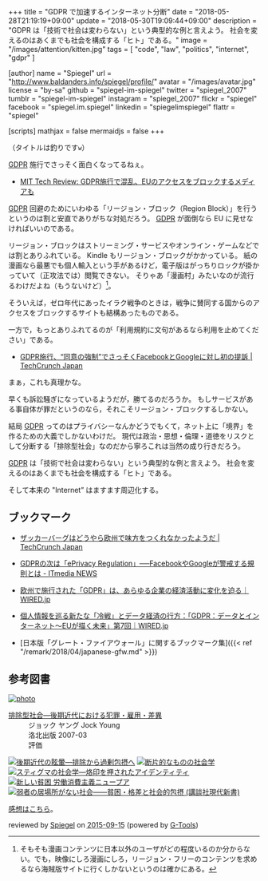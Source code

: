 +++
title = "GDPR で加速するインターネット分断"
date = "2018-05-28T21:19:19+09:00"
update = "2018-05-30T19:09:44+09:00"
description = "GDPR は「技術で社会は変わらない」という典型的な例と言えよう。 社会を変えるのはあくまでも社会を構成する「ヒト」である。"
image = "/images/attention/kitten.jpg"
tags = [ "code", "law", "politics", "internet", "gdpr" ]

[author]
  name      = "Spiegel"
  url       = "http://www.baldanders.info/spiegel/profile/"
  avatar    = "/images/avatar.jpg"
  license   = "by-sa"
  github    = "spiegel-im-spiegel"
  twitter   = "spiegel_2007"
  tumblr    = "spiegel-im-spiegel"
  instagram = "spiegel_2007"
  flickr    = "spiegel"
  facebook  = "spiegel.im.spiegel"
  linkedin  = "spiegelimspiegel"
  flattr    = "spiegel"

[scripts]
  mathjax = false
  mermaidjs = false
+++

（タイトルは釣りです`w`）

[GDPR] 施行でさっそく面白くなってるねぇ。

- [MIT Tech Review: GDPR施行で混乱、EUのアクセスをブロックするメディアも](https://www.technologyreview.jp/nl/gdpr-is-finally-here-and-its-already-chaos/)

[GDPR] 回避のためにいわゆる「リージョン・ブロック（Region Block）」を行うというのは割と安直でありがちな対処だろう。
[GDPR] が面倒なら EU に見せなければいいのである。

リージョン・ブロックはストリーミング・サービスやオンライン・ゲームなどでは割とありふれている。
Kindle もリージョン・ブロックがかかっている。
紙の漫画なら最悪でも個人輸入という手があるけど，電子版はがっちりロックが掛かっていて（正攻法では）閲覧できない。
そりゃあ「漫画村」みたいなのが流行るわけだよね（もうないけど）[^m1]。

[^m1]: そもそも漫画コンテンツに日本以外のユーザがどの程度いるのか分からない。でも，映像にしろ漫画にしろ，リージョン・フリーのコンテンツを求めるなら海賊版サイトに行くしかないというのは確かにある。

そういえば，ゼロ年代にあったイラク戦争のときは，戦争に賛同する国からのアクセスをブロックするサイトも結構あったものである。

一方で，もっとありふれてるのが「利用規約に文句があるなら利用を止めてください」である。

- [GDPR施行、“同意の強制”でさっそくFacebookとGoogleに対し初の提訴  |  TechCrunch Japan](https://jp.techcrunch.com/2018/05/26/2018-05-25-facebook-google-face-first-gdpr-complaints-over-forced-consent/)

まぁ，これも真理かな。

早くも訴訟騒ぎになっているようだが，勝てるのだろうか。
もしサービスがある事自体が罪だというのなら，それこそリージョン・ブロックするしかない。

結局 [GDPR] ってのはプライバシーなんかどうでもくて，ネット上に「境界」を作るための大義でしかないわけだ。
現代は政治・思想・倫理・道徳をリスクとして分断する「排除型社会」なのだから寧ろこれは当然の成り行きだろう。

[GDPR] は「技術で社会は変わらない」という典型的な例と言えよう。
社会を変えるのはあくまでも社会を構成する「ヒト」である。

そして本来の "Internet” はますます周辺化する。

## ブックマーク

- [ザッカーバーグはどうやら欧州で味方をつくれなかったようだ  |  TechCrunch Japan](https://jp.techcrunch.com/2018/05/24/2018-05-22-zuckerberg-didnt-make-any-friends-in-europe-today/)
- [GDPRの次は「ePrivacy Regulation」──FacebookやGoogleが警戒する規則とは - ITmedia NEWS](http://www.itmedia.co.jp/news/articles/1805/29/news075.html)
- [欧州で施行された「GDPR」は、あらゆる企業の経済活動に変化を迫る｜WIRED.jp](https://wired.jp/2018/05/29/gdpr-will-change-the-web-and-more/)
- [個人情報を巡る新たな「冷戦」とデータ経済の行方：「GDPR：データとインターネット〜EUが描く未来」第7回｜WIRED.jp](https://wired.jp/series/gdpr/07_data-wars/)

- [日本版「グレート・ファイアウォール」に関するブックマーク集]({{< ref "/remark/2018/04/japanese-gfw.md" >}})

[GDPR]: https://en.wikipedia.org/wiki/General_Data_Protection_Regulation "General Data Protection Regulation - Wikipedia"

## 参考図書

<div class="hreview" ><a class="item url" href="http://www.amazon.co.jp/exec/obidos/ASIN/4903127044/baldandersinf-22/"><img src="http://ecx.images-amazon.com/images/I/417iD4x5N%2BL._SL160_.jpg" alt="photo" class="photo"  /></a><dl ><dt class="fn"><a class="item url" href="http://www.amazon.co.jp/exec/obidos/ASIN/4903127044/baldandersinf-22/">排除型社会―後期近代における犯罪・雇用・差異</a></dt><dd>ジョック ヤング Jock Young </dd><dd>洛北出版 2007-03</dd><dd>評価<abbr class="rating" title="5"><img src="http://g-images.amazon.com/images/G/01/detail/stars-5-0.gif" alt="" /></abbr> </dd></dl><p class="similar"><a href="http://www.amazon.co.jp/exec/obidos/ASIN/4791764331/baldandersinf-22/" target="_top"><img src="http://images.amazon.com/images/P/4791764331.09._SCTHUMBZZZ_.jpg"  alt="後期近代の眩暈―排除から過剰包摂へ"  /></a> <a href="http://www.amazon.co.jp/exec/obidos/ASIN/4255008515/baldandersinf-22/" target="_top"><img src="http://images.amazon.com/images/P/4255008515.09._SCTHUMBZZZ_.jpg"  alt="断片的なものの社会学"  /></a> <a href="http://www.amazon.co.jp/exec/obidos/ASIN/4796700439/baldandersinf-22/" target="_top"><img src="http://images.amazon.com/images/P/4796700439.09._SCTHUMBZZZ_.jpg"  alt="スティグマの社会学―烙印を押されたアイデンティティ"  /></a> <a href="http://www.amazon.co.jp/exec/obidos/ASIN/4791764242/baldandersinf-22/" target="_top"><img src="http://images.amazon.com/images/P/4791764242.09._SCTHUMBZZZ_.jpg"  alt="新しい貧困 労働消費主義ニュープア"  /></a> <a href="http://www.amazon.co.jp/exec/obidos/ASIN/4062881357/baldandersinf-22/" target="_top"><img src="http://images.amazon.com/images/P/4062881357.09._SCTHUMBZZZ_.jpg"  alt="弱者の居場所がない社会――貧困・格差と社会的包摂 (講談社現代新書)"  /></a> </p>
<p class="description"><a href="http://www.baldanders.info/spiegel/log2/000410.shtml">感想はこちら</a>。</p>
<p class="gtools" >reviewed by <a href='#maker' class='reviewer'>Spiegel</a> on <abbr class="dtreviewed" title="2015-09-15">2015-09-15</abbr> (powered by <a href="http://www.goodpic.com/mt/aws/index.html" >G-Tools</a>)</p>
</div>
